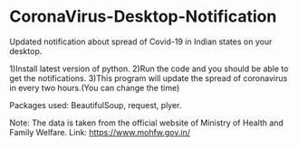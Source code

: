 # CoronaVirus-Desktop-Notification
Updated notification about spread of Covid-19 in Indian states on your desktop.

1)Install latest version of python.
2)Run the code and you should be able to get the notifications.
3)This program will update the spread of coronavirus in every two hours.(You can change the time)

Packages used:
BeautifulSoup,
request,
plyer.

Note:
The data is taken from the official website of Ministry of Health and Family Welfare.
Link: https://www.mohfw.gov.in/



